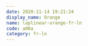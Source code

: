 ```yaml
---
date: 2020-11-14 19:21:24
display_name: Orange
name: laplinear-orange-fr-ln
code: a00a
category: fr-ln
---
```

